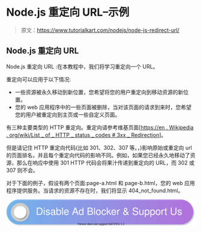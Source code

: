 # Node.js 重定向 URL–示例

> 原文：<https://www.tutorialkart.com/nodejs/node-js-redirect-url/>

## Node.js 重定向 URL

Node.js 重定向 URL :在本教程中，我们将学习重定向一个 URL。

重定向可以应用于以下情况:

*   一些资源被永久移动到新位置，您希望将您的用户重定向到移动资源的新位置。
*   您的 web 应用程序中的一些页面被删除，当对该页面的请求到来时，您希望您的用户被重定向到主页或一些自定义页面。

有三种主要类型的 HTTP 重定向。重定向请参考维基页面[[https://en . Wikipedia . org/wiki/List _ of _ HTTP _ status _ codes # 3xx _ Redirection](https://en.wikipedia.org/wiki/List_of_HTTP_status_codes#3xx_Redirection)]。

但是请记住 HTTP 重定向代码(比如 301、302、307 等。，)影响原始或重定向 url 的页面排名，并且每个重定向代码的影响不同。例如，如果您已经永久地移动了资源，那么在响应中使用 301 HTTP 代码会将果汁传递到重定向的 URL，而 302 或 307 则不会。

对于下面的例子，假设有两个页面:page-a.html 和 page-b.html，您的 web 应用程序提供服务。当请求的资源不存在时，我们将显示 404_not_found.html。

[![](img/925da31b32d6bc3827932f6c8afb11bb.png)](https://www.tutorialkart.com/)